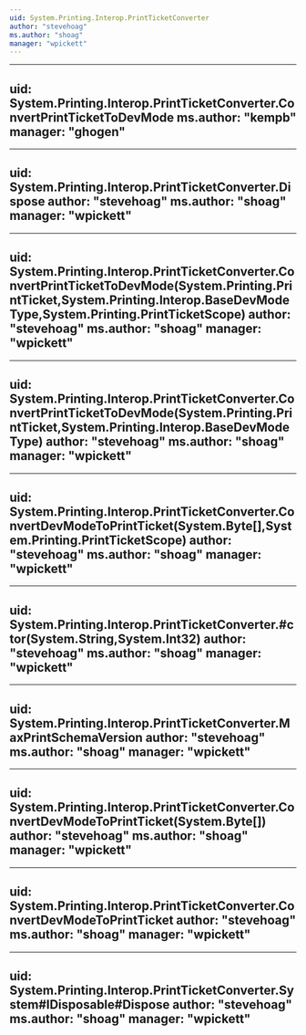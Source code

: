 ```yaml
---
uid: System.Printing.Interop.PrintTicketConverter
author: "stevehoag"
ms.author: "shoag"
manager: "wpickett"
---
```


---
uid: System.Printing.Interop.PrintTicketConverter.ConvertPrintTicketToDevMode
ms.author: "kempb"
manager: "ghogen"
---

---
uid: System.Printing.Interop.PrintTicketConverter.Dispose
author: "stevehoag"
ms.author: "shoag"
manager: "wpickett"
---

---
uid: System.Printing.Interop.PrintTicketConverter.ConvertPrintTicketToDevMode(System.Printing.PrintTicket,System.Printing.Interop.BaseDevModeType,System.Printing.PrintTicketScope)
author: "stevehoag"
ms.author: "shoag"
manager: "wpickett"
---

---
uid: System.Printing.Interop.PrintTicketConverter.ConvertPrintTicketToDevMode(System.Printing.PrintTicket,System.Printing.Interop.BaseDevModeType)
author: "stevehoag"
ms.author: "shoag"
manager: "wpickett"
---

---
uid: System.Printing.Interop.PrintTicketConverter.ConvertDevModeToPrintTicket(System.Byte[],System.Printing.PrintTicketScope)
author: "stevehoag"
ms.author: "shoag"
manager: "wpickett"
---

---
uid: System.Printing.Interop.PrintTicketConverter.#ctor(System.String,System.Int32)
author: "stevehoag"
ms.author: "shoag"
manager: "wpickett"
---

---
uid: System.Printing.Interop.PrintTicketConverter.MaxPrintSchemaVersion
author: "stevehoag"
ms.author: "shoag"
manager: "wpickett"
---

---
uid: System.Printing.Interop.PrintTicketConverter.ConvertDevModeToPrintTicket(System.Byte[])
author: "stevehoag"
ms.author: "shoag"
manager: "wpickett"
---

---
uid: System.Printing.Interop.PrintTicketConverter.ConvertDevModeToPrintTicket
author: "stevehoag"
ms.author: "shoag"
manager: "wpickett"
---

---
uid: System.Printing.Interop.PrintTicketConverter.System#IDisposable#Dispose
author: "stevehoag"
ms.author: "shoag"
manager: "wpickett"
---
